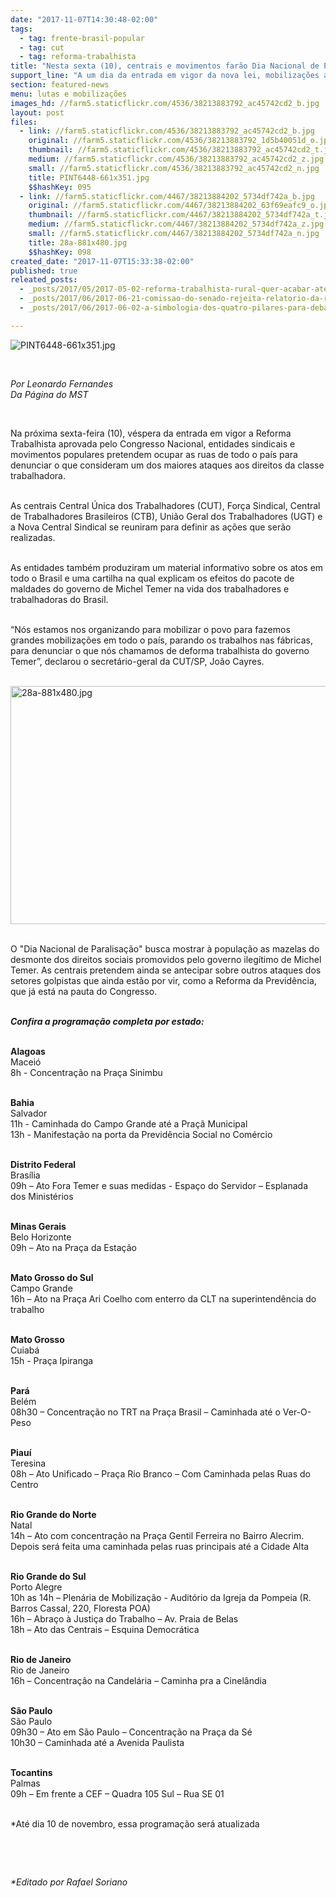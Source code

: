 ```yaml
---
date: "2017-11-07T14:30:48-02:00"
tags:
  - tag: frente-brasil-popular
  - tag: cut
  - tag: reforma-trabalhista
title: "Nesta sexta (10), centrais e movimentos farão Dia Nacional de Paralisações"
support_line: "A um dia da entrada em vigor da nova lei, mobilizações acontecem em diversas cidades do país para denunciar a \"deforma trabalhista\"."
section: featured-news
menu: lutas e mobilizações
images_hd: //farm5.staticflickr.com/4536/38213883792_ac45742cd2_b.jpg
layout: post
files:
  - link: //farm5.staticflickr.com/4536/38213883792_ac45742cd2_b.jpg
    original: //farm5.staticflickr.com/4536/38213883792_1d5b40051d_o.jpg
    thumbnail: //farm5.staticflickr.com/4536/38213883792_ac45742cd2_t.jpg
    medium: //farm5.staticflickr.com/4536/38213883792_ac45742cd2_z.jpg
    small: //farm5.staticflickr.com/4536/38213883792_ac45742cd2_n.jpg
    title: PINT6448-661x351.jpg
    $$hashKey: 095
  - link: //farm5.staticflickr.com/4467/38213884202_5734df742a_b.jpg
    original: //farm5.staticflickr.com/4467/38213884202_63f69eafc9_o.jpg
    thumbnail: //farm5.staticflickr.com/4467/38213884202_5734df742a_t.jpg
    medium: //farm5.staticflickr.com/4467/38213884202_5734df742a_z.jpg
    small: //farm5.staticflickr.com/4467/38213884202_5734df742a_n.jpg
    title: 28a-881x480.jpg
    $$hashKey: 098
created_date: "2017-11-07T15:33:38-02:00"
published: true
releated_posts:
  - _posts/2017/05/2017-05-02-reforma-trabalhista-rural-quer-acabar-ate-com-salario-do-trabalhador-do-campo.md
  - _posts/2017/06/2017-06-21-comissao-do-senado-rejeita-relatorio-da-reforma-trabalhista.md
  - _posts/2017/06/2017-06-02-a-simbologia-dos-quatro-pilares-para-debater-o-plano-popular-de-emergencia.md

---
```

<p><img alt="PINT6448-661x351.jpg" src="//farm5.staticflickr.com/4536/38213883792_ac45742cd2_b.jpg" /></p>

<p>&nbsp;</p>

<p><em>Por Leonardo Fernandes<br />
Da P&aacute;gina do MST</em></p>

<p>&nbsp;</p>

<p>Na pr&oacute;xima sexta-feira (10), v&eacute;spera da entrada em vigor a Reforma Trabalhista aprovada pelo Congresso Nacional, entidades sindicais e movimentos populares pretendem ocupar as ruas de todo o pa&iacute;s para denunciar o que consideram um dos maiores ataques aos direitos da classe trabalhadora.</p>

<p><br />
As centrais Central &Uacute;nica dos Trabalhadores (CUT), For&ccedil;a Sindical, Central de Trabalhadores Brasileiros (CTB), Uni&atilde;o Geral dos Trabalhadores (UGT) e a Nova Central Sindical se reuniram para definir as a&ccedil;&otilde;es que ser&atilde;o realizadas.</p>

<p><br />
As entidades tamb&eacute;m produziram um material informativo sobre os atos em todo o Brasil e uma cartilha na qual explicam os efeitos do pacote de maldades do governo de Michel Temer na vida dos trabalhadores e trabalhadoras do Brasil.</p>

<p><br />
&ldquo;N&oacute;s estamos nos organizando para mobilizar o povo para fazemos grandes mobiliza&ccedil;&otilde;es em todo o pa&iacute;s, parando os trabalhos nas f&aacute;bricas, para denunciar o que n&oacute;s chamamos de deforma trabalhista do governo Temer&rdquo;, declarou o secret&aacute;rio-geral da CUT/SP, Jo&atilde;o Cayres.<br />
&nbsp;</p>

<p><img alt="28a-881x480.jpg" height="381" src="//farm5.staticflickr.com/4467/38213884202_5734df742a_b.jpg" width="700" /></p>

<p><br />
O &quot;Dia Nacional de Paralisa&ccedil;&atilde;o&quot; busca mostrar &agrave; popula&ccedil;&atilde;o as mazelas do desmonte dos direitos sociais promovidos pelo governo ileg&iacute;timo de Michel Temer. As centrais pretendem ainda se antecipar sobre outros ataques dos setores golpistas que ainda est&atilde;o por vir, como a Reforma da Previd&ecirc;ncia, que j&aacute; est&aacute; na pauta do Congresso.</p>

<p><br />
<strong><em>Confira a programa&ccedil;&atilde;o completa por estado:</em></strong></p>

<p><br />
<strong>Alagoas</strong><br />
Macei&oacute;<br />
8h - Concentra&ccedil;&atilde;o na Pra&ccedil;a Sinimbu</p>

<p><br />
<strong>Bahia</strong><br />
Salvador<br />
11h - Caminhada do Campo Grande at&eacute; a Pra&ccedil;&atilde; Municipal<br />
13h - Manifesta&ccedil;&atilde;o na porta da Previd&ecirc;ncia Social no Com&eacute;rcio</p>

<p><br />
<strong>Distrito Federal</strong><br />
Bras&iacute;lia<br />
09h &ndash; Ato Fora Temer e suas medidas - Espa&ccedil;o do Servidor &ndash; Esplanada dos Minist&eacute;rios</p>

<p><br />
<strong>Minas Gerais</strong><br />
Belo Horizonte<br />
09h &ndash; Ato na Pra&ccedil;a da Esta&ccedil;&atilde;o</p>

<p><br />
<strong>Mato Grosso do Sul</strong><br />
Campo Grande<br />
16h &ndash; Ato na Pra&ccedil;a Ari Coelho com enterro da CLT na superintend&ecirc;ncia do trabalho</p>

<p><br />
<strong>Mato Grosso</strong><br />
Cuiab&aacute;<br />
15h - Pra&ccedil;a Ipiranga</p>

<p><br />
<strong>Par&aacute;</strong><br />
Bel&eacute;m<br />
08h30 &ndash; Concentra&ccedil;&atilde;o no TRT na Pra&ccedil;a Brasil &ndash; Caminhada at&eacute; o Ver-O-Peso</p>

<p><br />
<strong>Piau&iacute;</strong><br />
Teresina<br />
08h &ndash; Ato Unificado &ndash; Pra&ccedil;a Rio Branco &ndash; Com Caminhada pelas Ruas do Centro</p>

<p><br />
<strong>Rio Grande do Norte</strong><br />
Natal<br />
14h &ndash; Ato com concentra&ccedil;&atilde;o na Pra&ccedil;a Gentil Ferreira no Bairro Alecrim. Depois ser&aacute; feita uma caminhada pelas ruas principais at&eacute; a Cidade Alta</p>

<p><br />
<strong>Rio Grande do Sul</strong><br />
Porto Alegre<br />
10h as 14h &ndash; Plen&aacute;ria de Mobiliza&ccedil;&atilde;o - Audit&oacute;rio da Igreja da Pompeia (R. Barros Cassal, 220, Floresta POA)<br />
16h &ndash; Abra&ccedil;o &agrave; Justi&ccedil;a do Trabalho &ndash; Av. Praia de Belas<br />
18h &ndash; Ato das Centrais &ndash; Esquina Democr&aacute;tica</p>

<p><br />
<strong>Rio de Janeiro</strong><br />
Rio de Janeiro<br />
16h &ndash; Concentra&ccedil;&atilde;o na Candel&aacute;ria &ndash; Caminha pra a Cinel&acirc;ndia</p>

<p><br />
<strong>S&atilde;o Paulo</strong><br />
S&atilde;o Paulo<br />
09h30 &ndash; Ato em S&atilde;o Paulo &ndash; Concentra&ccedil;&atilde;o na Pra&ccedil;a da S&eacute;<br />
10h30 &ndash; Caminhada at&eacute; a Avenida Paulista</p>

<p><br />
<strong>Tocantins</strong><br />
Palmas<br />
09h &ndash; Em frente a CEF &ndash; Quadra 105 Sul &ndash; Rua SE 01</p>

<p><br />
*At&eacute; dia 10 de novembro, essa programa&ccedil;&atilde;o ser&aacute; atualizada</p>

<p>&nbsp;</p>

<p>&nbsp;</p>

<p><em>*Editado por Rafael Soriano</em></p>
